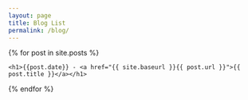 ```yaml
---
layout: page
title: Blog List
permalink: /blog/
---
```

{% for post in site.posts %}
<article class="post">

    <h1>{{post.date}} - <a href="{{ site.baseurl }}{{ post.url }}">{{ post.title }}</a></h1>

</article>
{% endfor %}